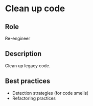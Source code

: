 # Clean up code

## Role

Re-engineer  

## Description

Clean up legacy code.

## Best practices

* Detection strategies (for code smells)
* Refactoring practices

